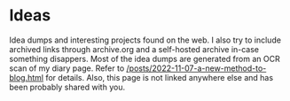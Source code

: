 # Ideas

Idea dumps and interesting projects found on the web. I also try to include archived links through archive.org and a self-hosted archive in-case something disappers. Most of the idea dumps are generated from an OCR scan of my diary page. Refer to [/posts/2022-11-07-a-new-method-to-blog.html](/posts/2022-11-07-a-new-method-to-blog.html) for details. Also, this page is not linked anywhere else and has been probably shared with you.